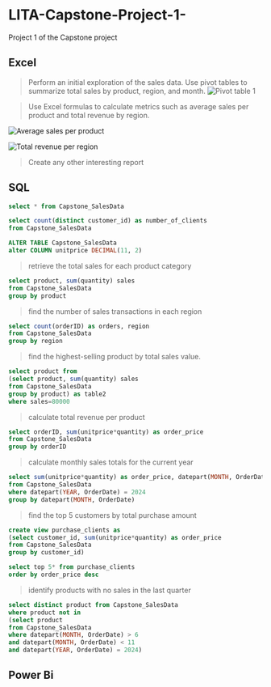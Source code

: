 # LITA-Capstone-Project-1-
Project 1 of the Capstone project

## Excel

> Perform an initial exploration of the sales data. Use pivot tables to summarize total sales by product, region, and month.
![Pivot table 1](https://github.com/user-attachments/assets/7d10270c-71b8-4396-9721-1b470787116c)


> Use Excel formulas to calculate metrics such as average sales per product and total revenue by region.

![Average sales per product](https://github.com/user-attachments/assets/59b31714-a934-433e-b0d7-202cd75af8e0)

![Total revenue per region](https://github.com/user-attachments/assets/36f62c6b-b9be-4b4c-9c89-30dc1f790289)



> Create any other interesting report

## SQL
```SQL
select * from Capstone_SalesData
```
```SQL
select count(distinct customer_id) as number_of_clients
from Capstone_SalesData
```

```SQL
ALTER TABLE Capstone_SalesData
alter COLUMN unitprice DECIMAL(11, 2)
```

> retrieve the total sales for each product category

```SQL
select product, sum(quantity) sales
from Capstone_SalesData
group by product
```

> find the number of sales transactions in each region

```SQL
select count(orderID) as orders, region
from Capstone_SalesData
group by region
```

> find the highest-selling product by total sales value.

```SQL
select product from 
(select product, sum(quantity) sales
from Capstone_SalesData
group by product) as table2
where sales=80000
```

> calculate total revenue per product

```SQL
select orderID, sum(unitprice*quantity) as order_price
from Capstone_SalesData
group by orderID
```

> calculate monthly sales totals for the current year 

```SQL
select sum(unitprice*quantity) as order_price, datepart(MONTH, OrderDate) as purchase_month
from Capstone_SalesData
where datepart(YEAR, OrderDate) = 2024
group by datepart(MONTH, OrderDate)
```

> find the top 5 customers by total purchase amount 
 
 ```SQL
create view purchase_clients as
(select customer_id, sum(unitprice*quantity) as order_price
from Capstone_SalesData
group by customer_id)
```

```SQL
select top 5* from purchase_clients
order by order_price desc
```

> identify products with no sales in the last quarter

```SQL
select distinct product from Capstone_SalesData
where product not in
(select product
from Capstone_SalesData
where datepart(MONTH, OrderDate) > 6
and datepart(MONTH, OrderDate) < 11
and datepart(YEAR, OrderDate) = 2024) 
```

## Power Bi
